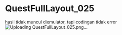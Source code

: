 ﻿# QuestFullLayout_025
hasil tidak muncul diemulator, tapi codingan tidak error
![Uploading QuestFullLayout_025.png…]()
